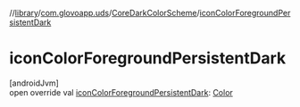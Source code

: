//[library](../../../index.md)/[com.glovoapp.uds](../index.md)/[CoreDarkColorScheme](index.md)/[iconColorForegroundPersistentDark](icon-color-foreground-persistent-dark.md)

# iconColorForegroundPersistentDark

[androidJvm]\
open override val [iconColorForegroundPersistentDark](icon-color-foreground-persistent-dark.md): [Color](https://developer.android.com/reference/kotlin/androidx/compose/ui/graphics/Color.html)
